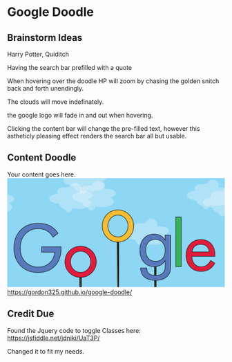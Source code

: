 # Google Doodle

## Brainstorm Ideas

Harry Potter, Quiditch

Having the search bar prefilled with a quote

When hovering over the doodle HP will zoom by chasing the golden snitch back and forth unendingly. 

The clouds will move indefinately. 

the google logo will fade in and out when hovering. 

Clicking the content bar will change the pre-filled text, however this astheticly pleasing effect renders the search bar all but usable. 

## Content Doodle

Your content goes here. 
![Google Doodle](https://github.com/Gordon325/google-doodle/blob/master/img/HP%20SVG-01.png?raw=true)
https://gordon325.github.io/google-doodle/

## Credit Due

Found the Jquery code to toggle Classes here: https://jsfiddle.net/jdniki/UaT3P/

Changed it to fit my needs. 